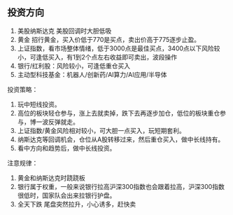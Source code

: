 ## 投资方向
1. 美股纳斯达克 美股回调时大胆低吸
2. 黄金  招行黄金，买入价低于770是买点，卖出价高于775逐步止盈。
3. 上证指数，看市场整体情绪，低于3000点是最佳买点，3400点以下风险较小，可逢低买入，有1到2个点左右收益即可卖出，波段操作
4. 银行/红利股：风险较小，可逢低重仓买入
5. 主动型科技基金：机器人/创新药/AI算力/AI应用/半导体

投资策略：
1. 玩中短线投资。
2. 高位的板块轻仓参与，涨上去就卖掉，跌下去再逐步加仓，低位的板块重仓参与，博一波反弹就走。
3. 上证指数/黄金风险相对较小，可大胆一点买入，玩短期套利。
4. 纳斯达克等回调机会，仓位从A股转移过来，然后重仓买入，做中长线持有。
5. 看中方向和趋势后，做中长线投资。

注意规律：
1. 黄金和纳斯达克时跷跷板
2. 银行属于权重，一般来说银行拉高沪深300指数也会跟着拉高，沪深300指数很低时，国家队会出来拉银行护盘。
3. 全天下跌 尾盘突然拉升，小心诱多，赶快卖

